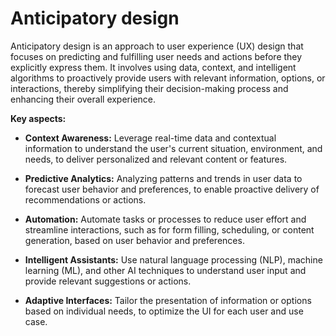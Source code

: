 # Anticipatory design

Anticipatory design is an approach to user experience (UX) design that focuses on predicting and fulfilling user needs and actions before they explicitly express them. It involves using data, context, and intelligent algorithms to proactively provide users with relevant information, options, or interactions, thereby simplifying their decision-making process and enhancing their overall experience.

**Key aspects:**

* **Context Awareness:** Leverage real-time data and contextual information to understand the user's current situation, environment, and needs, to deliver personalized and relevant content or features.

* **Predictive Analytics:** Analyzing patterns and trends in user data to forecast user behavior and preferences, to enable proactive delivery of recommendations or actions.

* **Automation:** Automate tasks or processes to reduce user effort and streamline interactions, such as for  form filling, scheduling, or content generation, based on user behavior and preferences.

* **Intelligent Assistants:** Use natural language processing (NLP), machine learning (ML), and other AI techniques to understand user input and provide relevant suggestions or actions.

* **Adaptive Interfaces:** Tailor the presentation of information or options based on individual needs, to optimize the UI for each user and use case.
